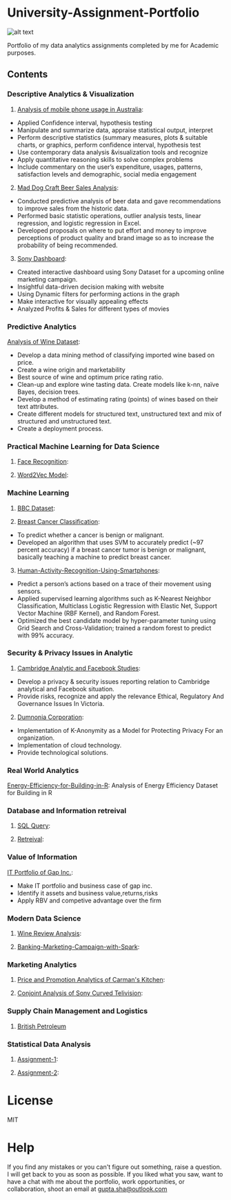 # University-Assignment-Portfolio
![alt text](https://ym8tixx0byc2uhkrbzptjyt-wpengine.netdna-ssl.com/wp-content/uploads/2019/05/HDR-Scholarship-for-International-Students-at-Deakin-University-Australia.jpg)

Portfolio of my data analytics assignments completed by me for Academic purposes.
## Contents
### Descriptive Analytics & Visualization
 1. [Analysis of mobile phone usage in Australia](https://github.com/Shantanu9326/University-Assignment-Portfolio/blob/master/Descriptive%20Analytics%20%26%20Visualization(MIS%20771)/A1_218200234.pdf): 
+ Applied Confidence interval, hypothesis testing
+ Manipulate and summarize data, appraise statistical output, interpret
+	Perform descriptive statistics (summary measures, plots & suitable charts, or graphics, perform confidence interval, hypothesis test
+ Use contemporary data analysis &visualization tools and recognize
+ Apply quantitative reasoning skills to solve complex problems
+  Include commentary on the user’s expenditure, usages, patterns, satisfaction levels and demographic, social media engagement

2. [Mad Dog Craft Beer Sales Analysis](https://github.com/Shantanu9326/University-Assignment-Portfolio/blob/master/Descriptive%20Analytics%20%26%20Visualization(MIS%20771)/A2_218200234.pdf):
+ Conducted predictive analysis of beer data and gave recommendations to improve sales from the historic data. 
+ Performed basic statistic operations, outlier analysis tests, linear regression, and logistic regression in Excel. 
+ Developed proposals on where to put effort and money to improve perceptions of product quality and brand image so as to increase the probability of being recommended.

3. [Sony Dashboard](https://wp.deakin.edu.au/deakinsso_460041403_guptasha_submission_1/):
+ Created interactive dashboard using Sony Dataset for a upcoming online marketing campaign. 
+ Insightful data-driven decision making with website 
+ Using Dynamic filters for performing actions in the graph
+ Make interactive for visually appealing effects
+ Analyzed Profits & Sales for different types of movies

	
### Predictive Analytics 
[Analysis of Wine Dataset]():
+ Develop a data mining method of classifying imported wine based on price.
+ Create a wine origin and marketability
+ Best source of wine and optimum price rating ratio.
+ Clean-up and explore wine tasting data. Create models like k-nn, naïve Bayes, decision trees.
+ Develop a method of estimating rating (points) of wines based on their text attributes.
+ Create different models for structured text, unstructured text and mix of structured and unstructured text.
+ Create a deployment process.

### Practical Machine Learning for Data Science
1. [Face Recognition](): 
   
2. [Word2Vec Model](): 
    
    
### Machine Learning
1. [BBC Dataset](https://github.com/Shantanu9326/Text-Mining-Mini-Projects/blob/master/Named_Entity_Recognition.ipynb): 

2. [Breast Cancer Classification](https://github.com/Shantanu9326/University-Assignment-Portfolio/tree/master/Machine%20Learning(SIT%20720)): 
+ To predict whether a cancer is benign or malignant.
+ Developed an algorithm that uses SVM to accurately predict (~97 percent accuracy) if a breast cancer tumor is benign or malignant, basically teaching a machine to predict breast cancer.

3. [Human-Activity-Recognition-Using-Smartphones]():
+ Predict a person’s actions based on a trace of their movement using sensors.
+ Applied supervised learning algorithms such as K-Nearest Neighbor Classification, Multiclass Logistic Regression with Elastic Net, Support Vector Machine (RBF Kernel), and Random Forest.
+ Optimized the best candidate model by hyper-parameter tuning using Grid Search and Cross-Validation; trained a random forest to predict with 99% accuracy.


### Security & Privacy Issues in Analytic
1. [Cambridge Analytic and Facebook Studies](https://github.com/Shantanu9326/University-Assignment-Portfolio/blob/master/Security%20and%20Privacy%20Issues%20in%20Analytics(SIT719)/218200234_Shantanu_Gupta-Assignment1.pdf):
+ Develop a privacy & security issues reporting relation to Cambridge analytical and Facebook situation.
+ Provide risks, recognize and apply the relevance Ethical, Regulatory And Governance Issues In Victoria.

2. [Dumnonia Corporation](https://github.com/Shantanu9326/University-Assignment-Portfolio/blob/master/Security%20and%20Privacy%20Issues%20in%20Analytics(SIT719)/218200234_Assigment2.pdf):
+ Implementation of K-Anonymity as a Model for Protecting Privacy For an organization. 
+ Implementation of cloud technology.
+ Provide technological solutions.

### Real World Analytics
[Energy-Efficiency-for-Building-in-R](https://github.com/Shantanu9326/University-Assignment-Portfolio/blob/master/Real%20Word%20Analytics(SIT718)/Real%20World%20Analytics%20Assignment.pdf): Analysis of Energy Efficiency Dataset for Building in R

### Database and Information retreival
1. [SQL Query](https://github.com/Shantanu9326/University-Assignment-Portfolio/blob/master/Database%20and%20Information%20Retrieval(SIT772)/SIT772_Assignment1.pdf):

2. [Retreival](https://github.com/Shantanu9326/University-Assignment-Portfolio/blob/master/Database%20and%20Information%20Retrieval(SIT772)/218200234_Shantanu_Assignment2_SIT772.pdf):

### Value of Information
 [IT Portfolio of Gap Inc.](https://github.com/Shantanu9326/University-Assignment-Portfolio/blob/master/Value%20of%20Information(MIS782)/Final%20Project.pdf):
+ Make IT portfolio and business case of gap inc.
+ Identify it assets and business value,returns,risks
+ Apply RBV and competive advantage over the firm

### Modern Data Science
1. [Wine Review Analysis](https://github.com/Shantanu9326/University-Assignment-Portfolio/blob/master/Modern%20Data%20Science(SIT%20742)/218200234-SIT742Task1.ipynb):

2. [Banking-Marketing-Campaign-with-Spark](https://github.com/Shantanu9326/Banking-Marketing-Campaign-with-Spark/blob/master/Banking_Marketing_Campaign_with_pySpark.ipynb):

### Marketing Analytics
1. [Price and Promotion Analytics of Carman's Kitchen](https://github.com/Shantanu9326/University-Assignment-Portfolio/blob/master/Marketing%20Analytics(MIS713)/MIS784_A1_218200234.pdf):

2. [Conjoint Analysis of Sony Curved Telivision](https://github.com/Shantanu9326/University-Assignment-Portfolio/blob/master/Marketing%20Analytics(MIS713)/MIS784_A2_218200234.docx):

### Supply Chain Management and Logistics
1. [British Petroleum](https://github.com/Shantanu9326/University-Assignment-Portfolio/blob/master/Supply%20Chain%20Management%20and%20Logistics(MIS784)/Gupta_MIS713_T2_2019_assign.pdf)

### Statistical Data Analysis
1. [Assignment-1](https://github.com/Shantanu9326/University-Assignment-Portfolio/blob/master/Statistical%20Data%20Analysis%20(SIT%20741)/218200234_Assignment1.pdf):

2. [Assignment-2](https://github.com/Shantanu9326/University-Assignment-Portfolio/blob/master/Statistical%20Data%20Analysis%20(SIT%20741)/218200234_Assignment2.pdf):
  
# License

MIT

# Help

If you find any mistakes or you can't figure out something, raise a question. I will get back to you as soon as possible. If you liked what you saw, want to have a chat with me about the portfolio, work opportunities, or collaboration, shoot an email at gupta.sha@outlook.com

